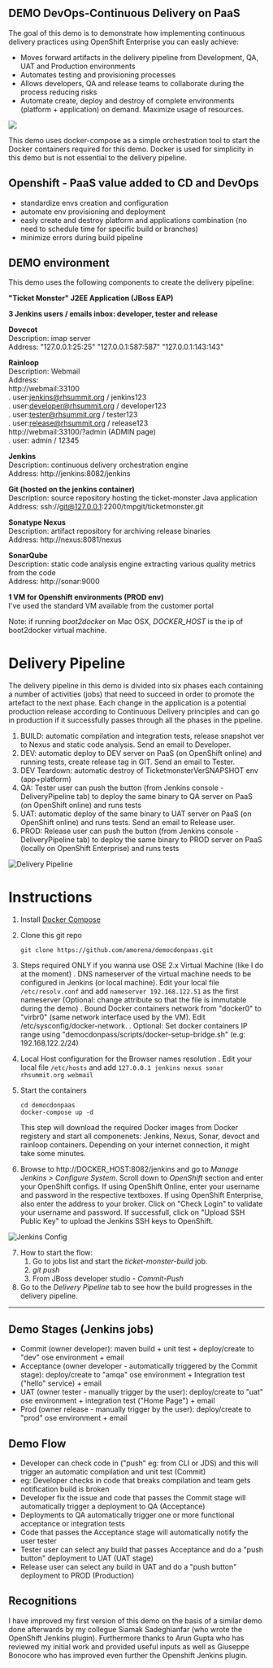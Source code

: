 

DEMO DevOps-Continuous Delivery on PaaS
----------------------------------------

The goal of this demo is to demonstrate how implementing continuous delivery practices using OpenShift Enterprise you can easly achieve:

- Moves forward artifacts in the delivery pipeline from Development, QA, UAT and Production environments
- Automates testing and provisioning processes
- Allows developers, QA and release teams to collaborate during the process reducing risks
- Automate create, deploy and destroy of complete environments (platform + application) on demand. Maximize usage of resources. 

![](https://raw.githubusercontent.com/amorena/democdonpaas/master/images/demo.png)

This demo uses docker-compose as a simple orchestration tool to start the Docker containers required for this demo. Docker is used for simplicity in this demo but is not essential to the delivery pipeline.

Openshift - PaaS value added to CD and DevOps
-------------------------------------------------

- standardize envs creation and configuration
- automate env provisioning and deployment
- easly create and destroy platform and applications combination (no need to schedule time for specific build or branches)
- minimize errors during build pipeline

DEMO environment
-------------------------------------------------

This demo uses the following components to create the delivery pipeline:

**"Ticket Monster" J2EE Application (JBoss EAP)**  

**3 Jenkins users / emails inbox: developer, tester and release**  

**Dovecot**  
Description: imap server  
Address: "127.0.0.1:25:25" "127.0.0.1:587:587" "127.0.0.1:143:143"  

**Rainloop**  
Description: Webmail   
Address:   
http://webmail:33100  
. user:jenkins@rhsummit.org / jenkins123  
. user:developer@rhsummit.org / developer123  
. user:tester@rhsummit.org / tester123  
. user:release@rhsummit.org / release123  
http://webmail:33100/?admin (ADMIN page)  
. user: admin / 12345  

**Jenkins**  
Description: continuous delivery orchestration engine  
Address: http://jenkins:8082/jenkins  

**Git (hosted on the jenkins container)**  
Description: source repository hosting the ticket-monster Java application  
Address: ssh://git@127.0.0.1:2200/tmpgit/ticketmonster.git  

**Sonatype Nexus**  
Description: artifact repository for archiving release binaries  
Address: http://nexus:8081/nexus  

**SonarQube**  
Description: static code analysis engine extracting various quality metrics from the code  
Address: http://sonar:9000  

**1 VM for Openshift environments (PROD env)**  
I've used the standard VM available from the customer portal  

Note: if running _boot2docker_ on Mac OSX, _DOCKER_HOST_ is the ip of boot2docker virtual machine. 

Delivery Pipeline
=================
The delivery pipeline in this demo is divided into six phases each containing a number of activities (jobs) that need to succeed in order to promote the artefact to the next phase. Each change in the application is a potential production release according to Continuous Delivery principles and can go in production if it successfully passes through all the phases in the pipeline.

1. BUILD: automatic compilation and integration tests, release snapshot ver to Nexus and static code analysis. Send an email to Developer.
2. DEV:   automatic deploy to DEV server on PaaS (on OpenShift online) and running tests, create release tag in GIT. Send an email to Tester.
3. DEV Teardown: automatic destroy of TicketmonsterVerSNAPSHOT env (app+platform)
4. QA: Tester user can push the button (from Jenkins console - DeliveryPipeline tab) to deploy the same binary to QA server on PaaS (on OpenShift online) and runs tests
5. UAT: automatic deploy of the same binary to UAT server on PaaS (on OpenShift online) and runs tests. Send an email to Release user.
6. PROD: Release user can push the button (from Jenkins console - DeliveryPipeline tab) to deploy the same binary to PROD server on PaaS (locally on OpenShift Enterprise) and runs tests

![Delivery Pipeline](https://raw.githubusercontent.com/amorena/democdonpaas/master/images/delivery-pipeline.png)

Instructions
============

1. Install [Docker Compose](https://docs.docker.com/compose/install/)
2. Clone this git repo

   ```
   git clone https://github.com/amorena/democdonpaas.git
   ```

3. Steps required ONLY if you wanna use OSE 2.x Virtual Machine (like I do at the moment)
	. DNS nameserver of the virtual machine needs to be configured in Jenkins (or local machine). Edit your local file `/etc/resolv.conf` 		  and add `nameserver 192.168.122.51` as the first nameserver (Optional: change attribute so that the file is immutable during the 		  demo)
	. Bound Docker containers network from "docker0" to "virbr0" (same network interface used by the VM). 
	  Edit /etc/sysconfig/docker-network.
	. Optional: Set docker containers IP range using "democdonpass/scripts/docker-setup-bridge.sh" (e.g: 192.168.122.2/24)

4. Local Host configuration for the Browser names resolution
	. Edit your local file `/etc/hosts` and add `127.0.0.1 jenkins nexus sonar rhsummit.org webmail` 
	
5. Start the containers
   ```
   cd democdonpaas
   docker-compose up -d
   ```
   This step will download the required Docker images from Docker registery and start all componenets: Jenkins, Nexus, Sonar, devoct and rainloop containers. Depending on your internet connection, it might take some minutes.

6. Browse to http://DOCKER_HOST:8082/jenkins and go to _Manage Jenkins > Configure System_. Scroll down to _OpenShift_ section and enter your OpenShift configs. If using OpenShift Online, enter your username and password in the respective textboxes. If using OpenShift Enterprise, also enter the address to your broker. Click on "Check Login" to validate your username and password. If successfull, click on "Upload SSH Public Key" to upload the Jenkins SSH keys to OpenShift.

  ![Jenkins Config](https://raw.githubusercontent.com/amorena/democdonpaas/master/images/jenkins-config.png)

7. How to start the flow:
	1. Go to jobs list and start the _ticket-monster-build_ job.
	2. _git push_
	3. From JBoss developer studio - _Commit-Push_
8. Go to the _Delivery Pipeline_ tab to see how the build progresses in the delivery pipeline.

-------------------------------------------------------------------------------------------------------------------------------------------

Demo Stages (Jenkins jobs)
----------------------------

- Commit (owner developer): maven build + unit test + deploy/create to "dev" ose environment + email
- Acceptance (owner developer - automatically triggered by the Commit stage): deploy/create to "amqa" ose environment + Integration test ("hello" service) + email
- UAT (owner tester - manually trigger by the user): deploy/create to "uat" ose environment + integration test ("Home Page") + email
- Prod (owner release - manually trigger by the user): deploy/create to "prod" ose environment + email

Demo Flow
--------------------------

- Developer can check code in ("push" eg: from CLI or JDS) and this will trigger an automatic compilation and unit test (Commit)
- eg: Developer checks in code that breaks compilation and team gets notification build is broken
- Developer fix the issue and code that passes the Commit stage will automatically trigger a deployment to QA (Acceptance)
- Deployments to QA automatically trigger one or more functional acceptance or integration tests
- Code that passes the Acceptance stage will automatically notify the user tester
- Tester user can select any build that passes Acceptance and do a "push button" deployment to UAT (UAT stage)
- Release user can select any build in UAT and do a "push button" deployment to PROD (Production)

## Recognitions
I have improved my first version of this demo on the basis of a similar demo done afterwards by my collegue Siamak Sadeghianfar (who wrote the OpenShift Jenkins plugin). Furthermore thanks to Arun Gupta who has reviewed my initial work and provided useful inputs as well as Giuseppe Bonocore who has improved even further the Openshift Jenkins plugin.



